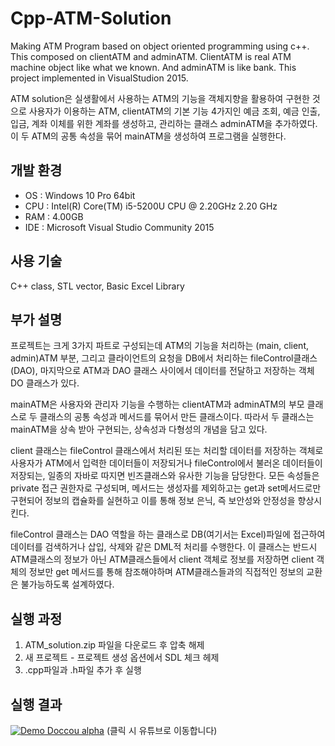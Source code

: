 # Cpp-ATM-Solution

Making ATM Program based on object oriented programming using c++. This composed on clientATM and adminATM. ClientATM is real ATM machine object like what we known. And adminATM is like bank. This project implemented in VisualStudion 2015.

ATM solution은 실생활에서 사용하는 ATM의 기능을 객체지향을 활용하여 구현한 것으로 사용자가 이용하는 ATM, clientATM의 기본 기능 4가지인 예금 조회, 예금 인출, 입금, 계좌 이체를 위한 계좌를 생성하고, 관리하는 클래스 adminATM을 추가하였다. 이 두 ATM의 공통 속성을 묶어 mainATM을 생성하여 프로그램을 실행한다.

## 개발 환경

* OS : Windows 10 Pro 64bit
* CPU : Intel(R) Core(TM) i5-5200U CPU @ 2.20GHz 2.20 GHz
* RAM : 4.00GB
* IDE : Microsoft Visual Studio Community 2015

## 사용 기술

C++ class, STL vector, Basic Excel Library

## 부가 설명

 프로젝트는 크게 3가지 파트로 구성되는데 ATM의 기능을 처리하는 (main, client, admin)ATM 부분, 그리고 클라이언트의 요청을 DB에서 처리하는 fileControl클래스(DAO), 마지막으로 ATM과 DAO 클래스 사이에서 데이터를 전달하고 저장하는 객체 DO 클래스가 있다.

 mainATM은 사용자와 관리자 기능을 수행하는 clientATM과 adminATM의 부모 클래스로 두 클래스의 공통 속성과 메서드를 묶어서 만든 클래스이다. 따라서 두 클래스는 mainATM을 상속 받아 구현되는, 상속성과 다형성의 개념을 담고 있다.

 client 클래스는 fileControl 클래스에서 처리된 또는 처리할 데이터를 저장하는 객체로 사용자가 ATM에서 입력한 데이터들이 저장되거나 fileControl에서 불러온 데이터들이 저장되는, 일종의 자바로 따지면 빈즈클래스와 유사한 기능을 담당한다. 모든 속성들은 private 접근 권한자로 구성되며, 메서드는 생성자를 제외하고는 get과 set메서드로만 구현되어 정보의 캡슐화를 실현하고 이를 통해 정보 은닉, 즉 보안성와 안정성을 향상시킨다.

 fileControl 클래스는 DAO 역할을 하는 클래스로 DB(여기서는 Excel)파일에 접근하여 데이터를 검색하거나 삽입, 삭제와 같은 DML적 처리를 수행한다. 이 클래스는 반드시 ATM클래스의 정보가 아닌 ATM클래스들에서 client 객체로 정보를 저장하면 client 객체의 정보만 get 메서드를 통해 참조해야하며 ATM클래스들과의 직접적인 정보의 교환은 불가능하도록 설계하였다. 

## 실행 과정

1. ATM_solution.zip 파일을 다운로드 후 압축 해제
2. 새 프로젝트 - 프로젝트 생성 옵션에서 SDL 체크 헤제
3. .cpp파일과 .h파일 추가 후 실행

## 실행 결과

[![Demo Doccou alpha](https://j.gifs.com/pgmEWr.gif)](https://youtu.be/82eeOi0Esrg)
(클릭 시 유튜브로 이동합니다)
